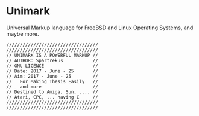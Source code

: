 # Unimark
Universal Markup language for FreeBSD and Linux Operating Systems, and maybe more. 


~~~~
//////////////////////////////////
//////////////////////////////////
// UNIMARK IS A POWERFUL MARKUP //
// AUTHOR: Spartrekus           //
// GNU LICENCE                  //
// Date: 2017 - June - 25       //
// Aim: 2017 - June - 25        //
//   For Making Thesis Easily   //
//   and more                   //
// Destined to Amiga, Sun, .... //
// Atari, CPC, ... having C     //
//////////////////////////////////
//////////////////////////////////
~~~~
